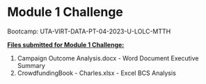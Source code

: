# Module 1 Challenge
Bootcamp: UTA-VIRT-DATA-PT-04-2023-U-LOLC-MTTH

<ins><b>Files submitted for Module 1 Challenge:</b></ins><br>
1. Campaign Outcome Analysis.docx - Word Document Executive Summary<br>
2. CrowdfundingBook - Charles.xlsx - Excel BCS Analysis
